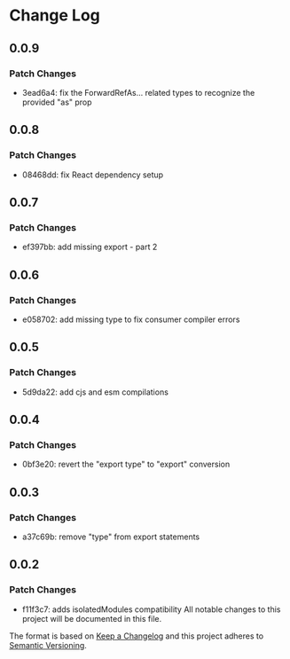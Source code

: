 # Change Log

## 0.0.9

### Patch Changes

- 3ead6a4: fix the ForwardRefAs... related types to recognize the provided "as" prop

## 0.0.8

### Patch Changes

- 08468dd: fix React dependency setup

## 0.0.7

### Patch Changes

- ef397bb: add missing export - part 2

## 0.0.6

### Patch Changes

- e058702: add missing type to fix consumer compiler errors

## 0.0.5

### Patch Changes

- 5d9da22: add cjs and esm compilations

## 0.0.4

### Patch Changes

- 0bf3e20: revert the "export type" to "export" conversion

## 0.0.3

### Patch Changes

- a37c69b: remove "type" from export statements

## 0.0.2

### Patch Changes

- f11f3c7: adds isolatedModules compatibility
  All notable changes to this project will be documented in this file.

The format is based on [Keep a Changelog](http://keepachangelog.com/)
and this project adheres to [Semantic Versioning](http://semver.org/).
